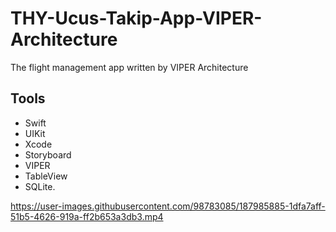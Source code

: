 # THY-Ucus-Takip-App-VIPER-Architecture
The flight management app written by VIPER Architecture

## Tools
- Swift
- UIKit
- Xcode
- Storyboard
- VIPER
- TableView
- SQLite.


https://user-images.githubusercontent.com/98783085/187985885-1dfa7aff-51b5-4626-919a-ff2b653a3db3.mp4

